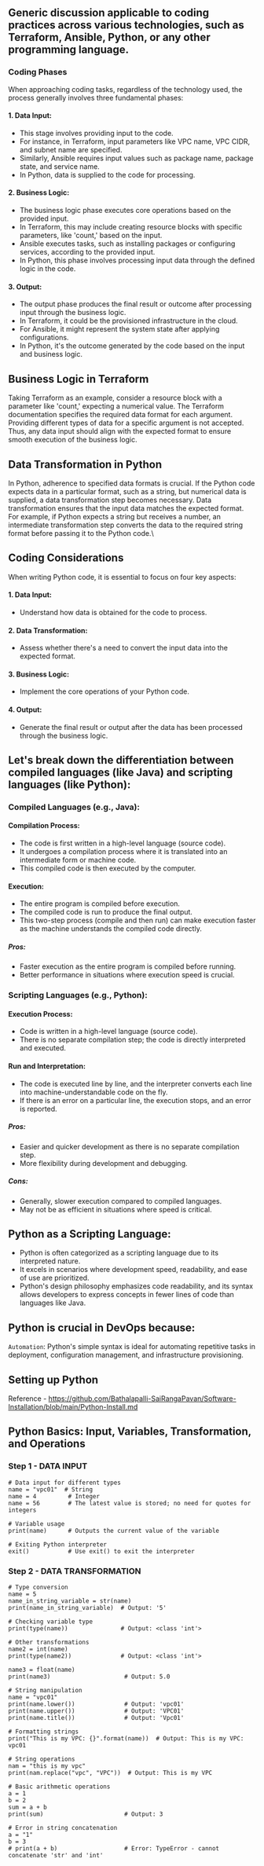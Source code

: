 ## Generic discussion applicable to coding practices across various technologies, such as Terraform, Ansible, Python, or any other programming language.

### Coding Phases
When approaching coding tasks, regardless of the technology used, the process generally involves three fundamental phases:

#### 1. Data Input:
- This stage involves providing input to the code.
- For instance, in Terraform, input parameters like VPC name, VPC CIDR, and subnet name are specified.
- Similarly, Ansible requires input values such as package name, package state, and service name.
- In Python, data is supplied to the code for processing.

#### 2. Business Logic:
- The business logic phase executes core operations based on the provided input.
- In Terraform, this may include creating resource blocks with specific parameters, like 'count,' based on the input.
- Ansible executes tasks, such as installing packages or configuring services, according to the provided input.
- In Python, this phase involves processing input data through the defined logic in the code.

#### 3. Output:
- The output phase produces the final result or outcome after processing input through the business logic.
- In Terraform, it could be the provisioned infrastructure in the cloud.
- For Ansible, it might represent the system state after applying configurations.
- In Python, it's the outcome generated by the code based on the input and business logic.

## Business Logic in Terraform
Taking Terraform as an example, consider a resource block with a parameter like 'count,' expecting a numerical value. The Terraform documentation specifies the required data format for each argument. Providing different types of data for a specific argument is not accepted. Thus, any data input should align with the expected format to ensure smooth execution of the business logic.

## Data Transformation in Python
In Python, adherence to specified data formats is crucial. If the Python code expects data in a particular format, such as a string, but numerical data is supplied, a data transformation step becomes necessary. Data transformation ensures that the input data matches the expected format. For example, if Python expects a string but receives a number, an intermediate transformation step converts the data to the required string format before passing it to the Python code.\
## Coding Considerations
When writing Python code, it is essential to focus on four key aspects:
#### 1. Data Input:
- Understand how data is obtained for the code to process.
#### 2. Data Transformation:
- Assess whether there's a need to convert the input data into the expected format.
#### 3. Business Logic:
- Implement the core operations of your Python code.
#### 4. Output:
- Generate the final result or output after the data has been processed through the business logic.

## Let's break down the differentiation between compiled languages (like Java) and scripting languages (like Python):

### Compiled Languages (e.g., Java):

#### Compilation Process:
- The code is first written in a high-level language (source code).
- It undergoes a compilation process where it is translated into an intermediate form or machine code.
- This compiled code is then executed by the computer.

#### Execution:
- The entire program is compiled before execution.
- The compiled code is run to produce the final output.
- This two-step process (compile and then run) can make execution faster as the machine understands the compiled code directly.

##### Pros:
- Faster execution as the entire program is compiled before running.
- Better performance in situations where execution speed is crucial.

### Scripting Languages (e.g., Python):

#### Execution Process:
- Code is written in a high-level language (source code).
- There is no separate compilation step; the code is directly interpreted and executed.

#### Run and Interpretation:
- The code is executed line by line, and the interpreter converts each line into machine-understandable code on the fly.
- If there is an error on a particular line, the execution stops, and an error is reported.

##### Pros:
- Easier and quicker development as there is no separate compilation step.
- More flexibility during development and debugging.

##### Cons:
- Generally, slower execution compared to compiled languages.
- May not be as efficient in situations where speed is critical.

## Python as a Scripting Language:

- Python is often categorized as a scripting language due to its interpreted nature.
- It excels in scenarios where development speed, readability, and ease of use are prioritized.
- Python's design philosophy emphasizes code readability, and its syntax allows developers to express concepts in fewer lines of code than languages like Java.

## Python is crucial in DevOps because:
```Automation```: Python's simple syntax is ideal for automating repetitive tasks in deployment, configuration management, and infrastructure provisioning.

## Setting up Python

Reference - https://github.com/Bathalapalli-SaiRangaPavan/Software-Installation/blob/main/Python-Install.md

## Python Basics: Input, Variables, Transformation, and Operations

### Step 1 - DATA INPUT

```
# Data input for different types
name = "vpc01"  # String
name = 4         # Integer
name = 56        # The latest value is stored; no need for quotes for integers

# Variable usage
print(name)      # Outputs the current value of the variable

# Exiting Python interpreter
exit()           # Use exit() to exit the interpreter
```


### Step 2 - DATA TRANSFORMATION

```
# Type conversion
name = 5
name_in_string_variable = str(name)
print(name_in_string_variable)  # Output: '5'

# Checking variable type
print(type(name))               # Output: <class 'int'>

# Other transformations
name2 = int(name)
print(type(name2))              # Output: <class 'int'>

name3 = float(name)
print(name3)                     # Output: 5.0

# String manipulation
name = "vpc01"
print(name.lower())              # Output: 'vpc01'
print(name.upper())              # Output: 'VPC01'
print(name.title())              # Output: 'Vpc01'

# Formatting strings
print("This is my VPC: {}".format(name))  # Output: This is my VPC: vpc01

# String operations
nam = "this is my vpc"
print(nam.replace("vpc", "VPC"))  # Output: This is my VPC

# Basic arithmetic operations
a = 1
b = 2
sum = a + b
print(sum)                       # Output: 3

# Error in string concatenation
a = "1"
b = 3
# print(a + b)                   # Error: TypeError - cannot concatenate 'str' and 'int'
```

